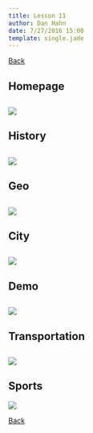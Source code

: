 ```yaml
---
title: Lesson 11
author: Dan Hahn
date: 7/27/2016 15:00
template: single.jade
---
```


<a href="./" class="btn"><i class="glyphicon glyphicon-circle-arrow-left icon-white"></i> Back</a>

## Homepage
![](pages/homepage.png)
---
## History
![](pages/history.png)
---
## Geo
![](pages/geo.png)
---

## City
![](pages/city.png)
---

## Demo
![](pages/demo.png)
---

## Transportation
![](pages/trans.png)
---

## Sports
![](pages/sports.png)


<a href="./" class="btn"><i class="glyphicon glyphicon-circle-arrow-left icon-white"></i> Back</a>